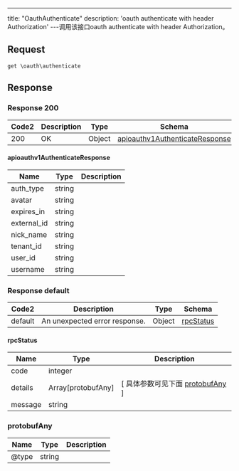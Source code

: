 ---
title: "OauthAuthenticate"
description: 'oauth authenticate with header Authorization'
---调用该接口oauth authenticate with header Authorization。



## Request


```
get \oauth\authenticate
```

## Response

### Response  200 
| Code2 | Description | Type | Schema |
| ---- | ----------- | ------ | ------ |
| 200 | OK | Object | [apioauthv1AuthenticateResponse](#apioauthv1AuthenticateResponse) |

#### apioauthv1AuthenticateResponse

| Name | Type | Description | 
| ---- | ---- | ----------- |     
| auth_type | string |  |      
| avatar | string |  |      
| expires_in | string |  |      
| external_id | string |  |      
| nick_name | string |  |      
| tenant_id | string |  |      
| user_id | string |  |      
| username | string |  |   



### Response  default 
| Code2 | Description | Type | Schema |
| ---- | ----------- | ------ | ------ |
| default | An unexpected error response. | Object | [rpcStatus](#rpcStatus) |

#### rpcStatus

| Name | Type | Description | 
| ---- | ---- | ----------- |     
| code | integer |  |          
| details | Array[protobufAny] |  [ 具体参数可见下面 [protobufAny](#protobufAny) ] |       
| message | string |  |   

### protobufAny
| Name | Type | Description | 
| ---- | ---- | ----------- |     
| @type | string |  |   



